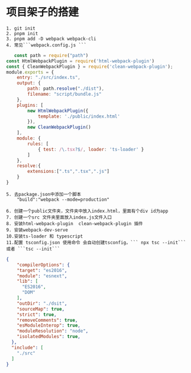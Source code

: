 # 项目架子的搭建

    1. git init
    2. pnpm init
    3. pnpm add -D webpack webpack-cli
    4. 常见```webpack.config.js ```
```js
   const path = require("path")
const HtmlWebpackPlugin = require('html-webpack-plugin')
const { CleanWebpackPlugin } = require('clean-webpack-plugin');
module.exports = {
    entry: "./src/index.ts",
    output: {
        path: path.resolve("./dist"),
        filename: "script/bundle.js"
    },
    plugins: [
        new HtmlWebpackPlugin({
            template: './public/index.html'
        }),
        new CleanWebpackPlugin()
    ],
    module: {
        rules: [
            { test: /\.tsx?$/, loader: 'ts-loader' }
        ]
    },
    resolve:{
        extensions:[".ts",".tsx",".js"]
    }
}
``` 
    5. 去package.json中添加一个脚本
        "build":"webpack --mode=production"
    
    6. 创建一个public文件夹，文件夹中放入index.html，里面有个div id为app
    7. 创建一个src 文件夹里面放入index.js文件入口
    8. 安装html-webpack-plugin  clean-webpack-plugin 插件
    9. 安装webpack-dev-serve
    10.安装ts-loader 和 typescript
    11.配置 tsconfig.json 使用命令 会自动创建tsconfig，``` npx tsc --init``` 或者 ```tsc --init```

```json
{
    "compilerOptions": {
    "target": "es2016",
    "module": "esnext",
    "lib": [
      "ES2016",
      "DOM"
    ],
    "outDir": "./dsit",
    "sourceMap": true,
    "strict": true,
    "removeComments": true,
    "esModuleInterop": true,
    "moduleResolution": "node",
    "isolatedModules": true,
  },
  "include": [
    "./src"
  ]
}
    
```